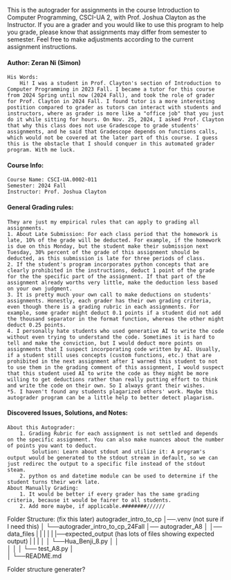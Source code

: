 This is the autograder for assignments in the course Introduction to Computer Programming, CSCI-UA 2, with Prof. Joshua Clayton as the Instructor. If you are a grader and you would like to use this program to help you grade, please know that assignments may differ from semester to semester. Feel free to make adjustments according to the current assignment instructions.

#### Author: Zeran Ni (Simon)
    His Words:
        Hi! I was a student in Prof. Clayton's section of Introduction to Computer Programming in 2023 Fall. I became a tutor for this course from 2024 Spring until now (2024 Fall), and took the role of grader for Prof. Clayton in 2024 Fall. I found tutor is a more interesting postition compared to grader as tutors can interact with students and instructors, where as grader is more like a "office job" that you just do it while sitting for hours. On Nov. 25, 2024, I asked Prof. Clayton that why this class does not use Gradescope to grade students' assignments, and he said that Gradescope depends on functions calls, which would not be covered at the later part of this course. I guess this is the obstacle that I should conquer in this automated grader program. With me luck.

#### Course Info:
    Course Name: CSCI-UA.0002-011
    Semester: 2024 Fall
    Instructor: Prof. Joshua Clayton

#### General Grading rules:
    They are just my empirical rules that can apply to grading all assignments.
    1. About Late Submission: For each class period that the homework is late, 10% of the grade will be deducted. For example, if the homework is due on this Monday, but the student make their submission next Tuesday, 30% percent of the grade of this assignment should be deducted, as this submission is late for three periods of class.
    2. If the student's program incorporates python concepts that are clearly prohibited in the instructions, deduct 1 point of the grade for the the specific part of the assignment. If that part of the assignment already worths very little, make the deduction less based on your own judgment.
    3. It is pretty much your own call to make deductions on students' assignments. Honestly, each grader has their own grading criteria, even though there is a grading rubric in each assignments. For example, some grader might deduct 0.1 points if a student did not add the thousand separator in the format function, whereas the other might deduct 0.25 points.
    4. I personally hate students who used generative AI to write the code without even trying to understand the code. Sometimes it is hard to tell and make the conviction, but I would deduct more points on assignments that I suspect incorporating code written by AI. Usually, if a student still uses concepts (custom functions, etc.) that are prohibited in the next assignment after I warned this student to not to use them in the grading comment of this assignment, I would suspect that this student used AI to write the code as they might be more willing to get deductions rather than really putting effort to think and write the code on their own. So I always grant their wishes.
    *5. I haven't found any students plagarized others' work. Maybe this autograder program can be a little help to better detect plagarism.

#### Discovered Issues, Solutions, and Notes:
    About this Autograder:
        1. Grading Rubric for each assignment is not settled and depends on the specific assignment. You can also make nuances about the number of points you want to deduct.
            Solution: Learn about stdout and utilize it: A program's output would be generated to the stdout stream in default, so we can just redirec the output to a specific file instead of the stdout steam.
        2. python os and datetime module can be used to determine if the student turns their work late.
    About Manually Grading:
        1. It would be better if every grader has the same grading criteria, because it would be fairer to all students.
        2. Add more maybe, if applicable.########//////

Folder Structure: (fix this later)
autograder_intro_to_cp
    │──.venv (not sure if I need this)
    │
    └──autograder_intro_to_cp_24Fall
        │── autograder_A8
        │       │── data_files
        |       |       |
        |       |       |──expected_output (has lots of files showing expected output)
        |       |       |
        │       │       └──Hua_Benji_8.py
        │       │       
        │       │
        │       └── test_A8.py
        │       
        │
        └──README.md

Folder structure generater?